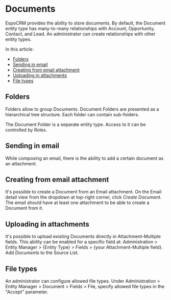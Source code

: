 # Documents

EspoCRM provides the ability to store documents. By default, the Document entity type has many-to-many relationships with Account, Opportunity, Contact, and Lead. An administrator can create relationships with other entity types.

In this article:

* [Folders](#folders)
* [Sending in email](#sending-in-email)
* [Creating from email attachment](#creating-from-email-attachment)
* [Uploading in attachments](#uploading-in-attachments)
* [File types](#file-types)

## Folders

Folders allow to group Documents. Document Folders are presented as a hierarchical tree structure. Each folder can contain sub-folders.

The Document Folder is a separate entity type. Access to it can be controlled by Roles.

## Sending in email

While composing an email, there is the ability to add a certain document as an attachment.

## Creating from email attachment

It's possible to create a Document from an Email attachment. On the Email detail view from the dropdown at top-right corner, click *Create Document*. The email should have at least one attachment to be able to create a Document from it.

## Uploading in attachments

It's possible to upload existing Documents directly in Attachment-Multiple fields. This ability can be enabled for a specific field at: Administration > Entity Manager > {Entity Type} > Fields > {your Attachment-Multiple field}. Add *Documents* to the Source List.

## File types

An administrator can configure allowed file types. Under Administration > Entity Manager > Document > Fields > File, specify allowed file types in the "Accept" parameter.
